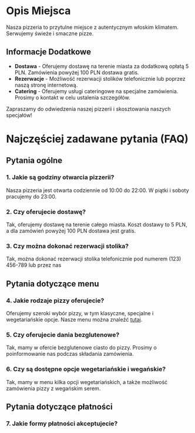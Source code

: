 # Opis Miejsca

Nasza pizzeria to przytulne miejsce z autentycznym włoskim klimatem. Serwujemy świeże i smaczne pizze.

## Informacje Dodatkowe
- **Dostawa** - Oferujemy dostawę na terenie miasta za dodatkową opłatą 5 PLN. Zamówienia powyżej 100 PLN dostawa gratis.
- **Rezerwacje** - Możliwość rezerwacji stolików telefonicznie lub poprzez naszą stronę internetową.
- **Catering** - Oferujemy usługi cateringowe na specjalne zamówienia. Prosimy o kontakt w celu ustalenia szczegółów.

Zapraszamy do odwiedzenia naszej pizzerii i skosztowania naszych specjałów!
# Najczęściej zadawane pytania (FAQ)

## Pytania ogólne

### 1. Jakie są godziny otwarcia pizzerii?
Nasza pizzeria jest otwarta codziennie od 10:00 do 22:00. W piątki i soboty pracujemy do 23:00.

### 2. Czy oferujecie dostawę?
Tak, oferujemy dostawę na terenie całego miasta. Koszt dostawy to 5 PLN, a dla zamówień powyżej 100 PLN dostawa jest gratis.

### 3. Czy można dokonać rezerwacji stolika?
Tak, można dokonać rezerwacji stolika telefonicznie pod numerem (123) 456-789 lub przez nas

## Pytania dotyczące menu

### 4. Jakie rodzaje pizzy oferujecie?
Oferujemy szeroki wybór pizzy, w tym klasyczne, specjalne i wegetariańskie opcje. Nasze menu można znaleźć [tutaj](menu.md).

### 5. Czy oferujecie dania bezglutenowe?
Tak, mamy w ofercie bezglutenowe ciasto do pizzy. Prosimy o poinformowanie nas podczas składania zamówienia.

### 6. Czy są dostępne opcje wegetariańskie i wegańskie?
Tak, mamy w menu kilka opcji wegetariańskich, a także możliwość zamówienia pizzy z wegańskim serem.

## Pytania dotyczące płatności

### 7. Jakie formy płatności akceptujecie?
